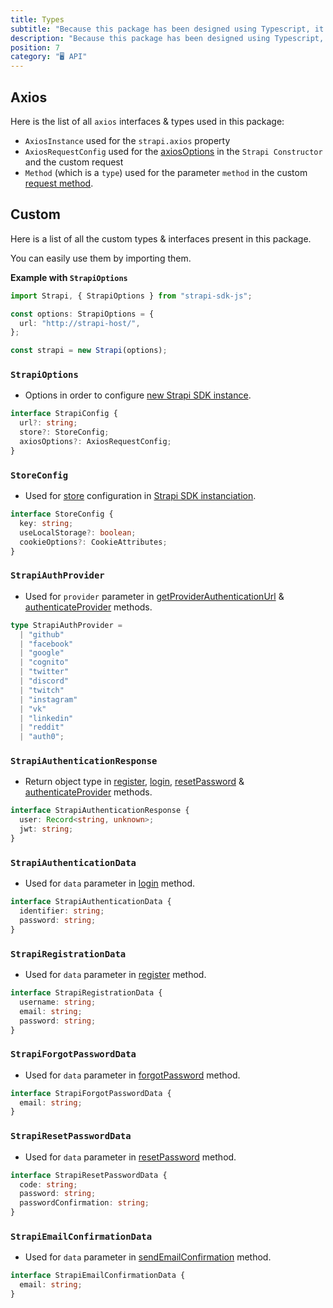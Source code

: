 ```yaml
---
title: Types
subtitle: "Because this package has been designed using Typescript, it natively supports it. 🖥"
description: "Because this package has been designed using Typescript, it natively supports it. 🖥"
position: 7
category: "🖥 API"
---
```


## Axios

Here is the list of all `axios` interfaces & types used in this package:

- `AxiosInstance` used for the `strapi.axios` property
- `AxiosRequestConfig` used for the [axiosOptions](options#axiosoptions) in the `Strapi Constructor` and the custom request
- `Method` (which is a `type`) used for the parameter `method` in the custom [request method](methods#request).

## Custom

Here is a list of all the custom types & interfaces present in this package.

You can easily use them by importing them.

**Example with `StrapiOptions`**

```ts
import Strapi, { StrapiOptions } from "strapi-sdk-js";

const options: StrapiOptions = {
  url: "http://strapi-host/",
};

const strapi = new Strapi(options);
```

### `StrapiOptions`

- Options in order to configure [new Strapi SDK instance](/guide/usage#new-instance).

```ts
interface StrapiConfig {
  url?: string;
  store?: StoreConfig;
  axiosOptions?: AxiosRequestConfig;
}
```

### `StoreConfig`

- Used for [store](options#store) configuration in [Strapi SDK instanciation](/guide/usage#new-instance).

```ts
interface StoreConfig {
  key: string;
  useLocalStorage?: boolean;
  cookieOptions?: CookieAttributes;
}
```

### `StrapiAuthProvider`

- Used for `provider` parameter in [getProviderAuthenticationUrl](methods#getproviderauthenticationurlprovider) & [authenticateProvider](methods#authenticateproviderprovider-access_token) methods.

```ts
type StrapiAuthProvider =
  | "github"
  | "facebook"
  | "google"
  | "cognito"
  | "twitter"
  | "discord"
  | "twitch"
  | "instagram"
  | "vk"
  | "linkedin"
  | "reddit"
  | "auth0";
```

### `StrapiAuthenticationResponse`

- Return object type in [register](methods#registerdata), [login](methods#logindata), [resetPassword](methods#resetpassworddata) & [authenticateProvider](methods#authenticateproviderprovider-access_token) methods.

```ts
interface StrapiAuthenticationResponse {
  user: Record<string, unknown>;
  jwt: string;
}
```

### `StrapiAuthenticationData`

- Used for `data` parameter in [login](methods#logindata) method.

```ts
interface StrapiAuthenticationData {
  identifier: string;
  password: string;
}
```

### `StrapiRegistrationData`

- Used for `data` parameter in [register](methods#registerdata) method.

```ts
interface StrapiRegistrationData {
  username: string;
  email: string;
  password: string;
}
```

### `StrapiForgotPasswordData`

- Used for `data` parameter in [forgotPassword](methods#forgotpassworddata) method.

```ts
interface StrapiForgotPasswordData {
  email: string;
}
```

### `StrapiResetPasswordData`

- Used for `data` parameter in [resetPassword](methods#resetpassworddata) method.

```ts
interface StrapiResetPasswordData {
  code: string;
  password: string;
  passwordConfirmation: string;
}
```

### `StrapiEmailConfirmationData`

- Used for `data` parameter in [sendEmailConfirmation](methods#sendemailconfirmationdata) method.

```ts
interface StrapiEmailConfirmationData {
  email: string;
}
```
